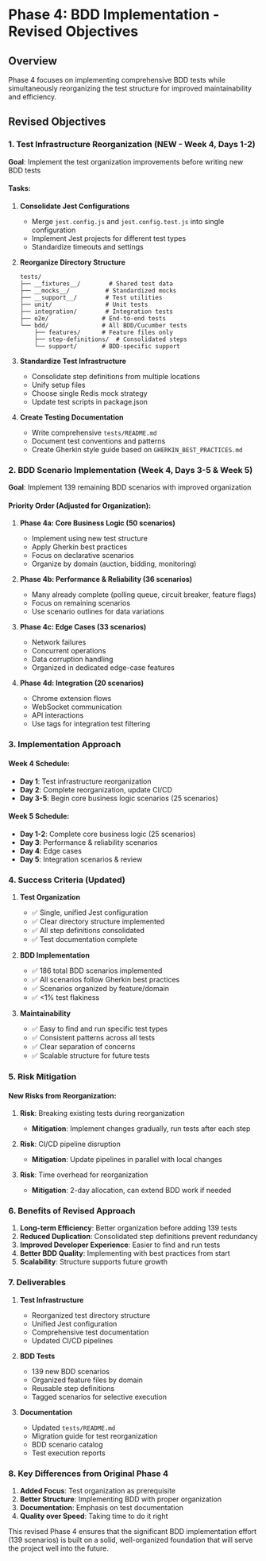 # Phase 4: BDD Implementation - Revised Objectives

## Overview
Phase 4 focuses on implementing comprehensive BDD tests while simultaneously reorganizing the test structure for improved maintainability and efficiency.

## Revised Objectives

### 1. Test Infrastructure Reorganization (NEW - Week 4, Days 1-2)
**Goal**: Implement the test organization improvements before writing new BDD tests

#### Tasks:
1. **Consolidate Jest Configurations**
   - Merge `jest.config.js` and `jest.config.test.js` into single configuration
   - Implement Jest projects for different test types
   - Standardize timeouts and settings

2. **Reorganize Directory Structure**
   ```
   tests/
   ├── __fixtures__/        # Shared test data
   ├── __mocks__/          # Standardized mocks
   ├── __support__/        # Test utilities
   ├── unit/               # Unit tests
   ├── integration/        # Integration tests
   ├── e2e/               # End-to-end tests
   └── bdd/               # All BDD/Cucumber tests
       ├── features/      # Feature files only
       ├── step-definitions/  # Consolidated steps
       └── support/       # BDD-specific support
   ```

3. **Standardize Test Infrastructure**
   - Consolidate step definitions from multiple locations
   - Unify setup files
   - Choose single Redis mock strategy
   - Update test scripts in package.json

4. **Create Testing Documentation**
   - Write comprehensive `tests/README.md`
   - Document test conventions and patterns
   - Create Gherkin style guide based on `GHERKIN_BEST_PRACTICES.md`

### 2. BDD Scenario Implementation (Week 4, Days 3-5 & Week 5)
**Goal**: Implement 139 remaining BDD scenarios with improved organization

#### Priority Order (Adjusted for Organization):

1. **Phase 4a: Core Business Logic (50 scenarios)**
   - Implement using new test structure
   - Apply Gherkin best practices
   - Focus on declarative scenarios
   - Organize by domain (auction, bidding, monitoring)

2. **Phase 4b: Performance & Reliability (36 scenarios)**
   - Many already complete (polling queue, circuit breaker, feature flags)
   - Focus on remaining scenarios
   - Use scenario outlines for data variations

3. **Phase 4c: Edge Cases (33 scenarios)**
   - Network failures
   - Concurrent operations
   - Data corruption handling
   - Organized in dedicated edge-case features

4. **Phase 4d: Integration (20 scenarios)**
   - Chrome extension flows
   - WebSocket communication
   - API interactions
   - Use tags for integration test filtering

### 3. Implementation Approach

#### Week 4 Schedule:
- **Day 1**: Test infrastructure reorganization
- **Day 2**: Complete reorganization, update CI/CD
- **Day 3-5**: Begin core business logic scenarios (25 scenarios)

#### Week 5 Schedule:
- **Day 1-2**: Complete core business logic (25 scenarios)
- **Day 3**: Performance & reliability scenarios
- **Day 4**: Edge cases
- **Day 5**: Integration scenarios & review

### 4. Success Criteria (Updated)

1. **Test Organization**
   - ✅ Single, unified Jest configuration
   - ✅ Clear directory structure implemented
   - ✅ All step definitions consolidated
   - ✅ Test documentation complete

2. **BDD Implementation**
   - ✅ 186 total BDD scenarios implemented
   - ✅ All scenarios follow Gherkin best practices
   - ✅ Scenarios organized by feature/domain
   - ✅ <1% test flakiness

3. **Maintainability**
   - ✅ Easy to find and run specific test types
   - ✅ Consistent patterns across all tests
   - ✅ Clear separation of concerns
   - ✅ Scalable structure for future tests

### 5. Risk Mitigation

#### New Risks from Reorganization:
1. **Risk**: Breaking existing tests during reorganization
   - **Mitigation**: Implement changes gradually, run tests after each step
   
2. **Risk**: CI/CD pipeline disruption
   - **Mitigation**: Update pipelines in parallel with local changes

3. **Risk**: Time overhead for reorganization
   - **Mitigation**: 2-day allocation, can extend BDD work if needed

### 6. Benefits of Revised Approach

1. **Long-term Efficiency**: Better organization before adding 139 tests
2. **Reduced Duplication**: Consolidated step definitions prevent redundancy
3. **Improved Developer Experience**: Easier to find and run tests
4. **Better BDD Quality**: Implementing with best practices from start
5. **Scalability**: Structure supports future growth

### 7. Deliverables

1. **Test Infrastructure**
   - Reorganized test directory structure
   - Unified Jest configuration
   - Comprehensive test documentation
   - Updated CI/CD pipelines

2. **BDD Tests**
   - 139 new BDD scenarios
   - Organized feature files by domain
   - Reusable step definitions
   - Tagged scenarios for selective execution

3. **Documentation**
   - Updated `tests/README.md`
   - Migration guide for test reorganization
   - BDD scenario catalog
   - Test execution reports

### 8. Key Differences from Original Phase 4

1. **Added Focus**: Test organization as prerequisite
2. **Better Structure**: Implementing BDD with proper organization
3. **Documentation**: Emphasis on test documentation
4. **Quality over Speed**: Taking time to do it right

This revised Phase 4 ensures that the significant BDD implementation effort (139 scenarios) is built on a solid, well-organized foundation that will serve the project well into the future.